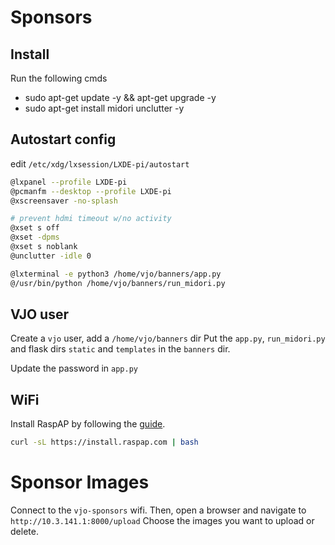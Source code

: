 # Sponsors

## Install

Run the following cmds

* sudo apt-get update -y && apt-get upgrade -y
* sudo apt-get install midori unclutter -y

## Autostart config

edit `/etc/xdg/lxsession/LXDE-pi/autostart`

```bash
@lxpanel --profile LXDE-pi
@pcmanfm --desktop --profile LXDE-pi
@xscreensaver -no-splash

# prevent hdmi timeout w/no activity
@xset s off
@xset -dpms
@xset s noblank
@unclutter -idle 0

@lxterminal -e python3 /home/vjo/banners/app.py
@/usr/bin/python /home/vjo/banners/run_midori.py
```

## VJO user

Create a `vjo` user, add a `/home/vjo/banners` dir
Put the `app.py`, `run_midori.py` and flask dirs `static`
and `templates` in the `banners` dir.

Update the password in `app.py`

## WiFi

Install RaspAP by following the [guide](https://raspap.com/#quick).

```bash
curl -sL https://install.raspap.com | bash
```

# Sponsor Images

Connect to the `vjo-sponsors` wifi. Then, open a browser and navigate to `http://10.3.141.1:8000/upload` Choose the images you want to upload or delete.